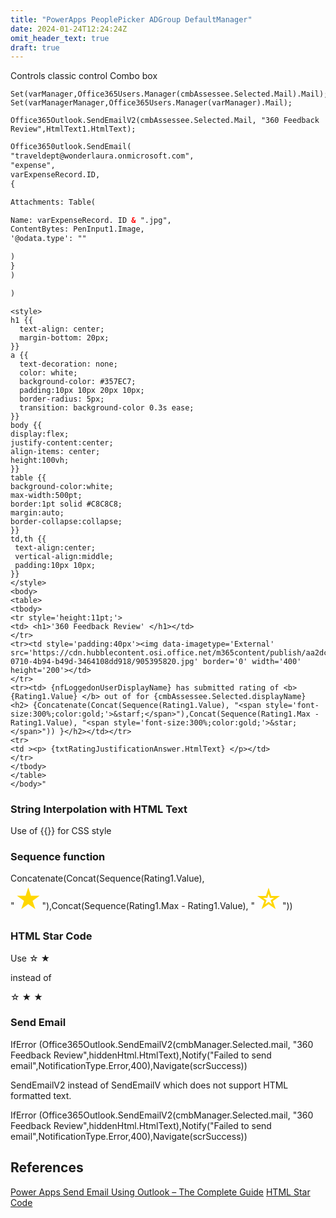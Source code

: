 ```yaml
---
title: "PowerApps PeoplePicker ADGroup DefaultManager"
date: 2024-01-24T12:24:24Z
omit_header_text: true
draft: true
---
```


Controls
classic control Combo box 

```
Set(varManager,Office365Users.Manager(cmbAssessee.Selected.Mail).Mail); 
Set(varManagerManager,Office365Users.Manager(varManager).Mail);

Office365Outlook.SendEmailV2(cmbAssessee.Selected.Mail, "360 Feedback Review",HtmlText1.HtmlText);   
```

```html
Office3650utlook.SendEmail(
"traveldept@wonderlaura.onmicrosoft.com",
"expense",
varExpenseRecord.ID,
{

Attachments: Table(

Name: varExpenseRecord. ID & ".jpg",
ContentBytes: PenInput1.Image,
'@odata.type': ""

)
}
)

)
```

```html$"
<style> 
h1 {{ 
  text-align: center;
  margin-bottom: 20px;
}}
a {{
  text-decoration: none;
  color: white;
  background-color: #357EC7;
  padding:10px 10px 20px 10px;
  border-radius: 5px;
  transition: background-color 0.3s ease;
}}
body {{
display:flex;
justify-content:center;
align-items: center;
height:100vh;
}}
table {{
background-color:white;
max-width:500pt;
border:1pt solid #C8C8C8;
margin:auto;
border-collapse:collapse;
}}
td,th {{
 text-align:center;
 vertical-align:middle;
 padding:10px 10px;
}}
</style>
<body>
<table>
<tbody>
<tr style='height:11pt;'> 
<td> <h1>'360 Feedback Review' </h1></td>
</tr>
<tr><td style='padding:40px'><img data-imagetype='External' src='https://cdn.hubblecontent.osi.office.net/m365content/publish/aa2dc6cd-0710-4b94-b49d-3464108dd918/905395820.jpg' border='0' width='400' height='200'></td>
</tr>
<tr><td> {nfLoggedonUserDisplayName} has submitted rating of <b> {Rating1.Value} </b> out of for {cmbAssessee.Selected.displayName}
<h2> {Concatenate(Concat(Sequence(Rating1.Value), "<span style='font-size:300%;color:gold;'>&starf;</span>"),Concat(Sequence(Rating1.Max - Rating1.Value), "<span style='font-size:300%;color:gold;'>&star;</span>")) }</h2></td></tr>
<tr> 
<td ><p> {txtRatingJustificationAnswer.HtmlText} </p></td>
</tr>
</tbody>
</table>
</body>"
```

### String Interpolation with HTML Text 
Use of {{}} for CSS style

### Sequence function 
Concatenate(Concat(Sequence(Rating1.Value), "<span style='font-size:300%;color:gold;'>&starf;</span>"),Concat(Sequence(Rating1.Max - Rating1.Value), "<span style='font-size:300%;color:gold;'>&star;</span>"))

### HTML Star Code
Use 
&#9734;
&#9733;

instead of 

&star;
&starf;
&bigstar;

### Send Email 
IfError (Office365Outlook.SendEmailV2(cmbManager.Selected.mail, "360 Feedback Review",hiddenHtml.HtmlText),Notify("Failed to send email",NotificationType.Error,400),Navigate(scrSuccess))

SendEmailV2 instead of SendEmailV which does not support HTML formatted text.

IfError (Office365Outlook.SendEmailV2(cmbManager.Selected.mail, "360 Feedback Review",hiddenHtml.HtmlText),Notify("Failed to send email",NotificationType.Error,400),Navigate(scrSuccess))  
## References

[Power Apps Send Email Using Outlook – The Complete Guide](https://www.matthewdevaney.com/power-apps-send-email-using-outlook-the-complete-guide/)
[HTML Star Code](https://www.html.am/html-codes/character-codes/html-star-code.cfm)
